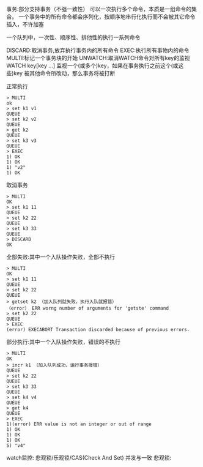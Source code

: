 事务:部分支持事务（不强一致性）
可以一次执行多个命令，本质是一组命令的集合。
一个事务中的所有命令都会序列化，按顺序地串行化执行而不会被其它命令插入，不许加塞

一个队列中，一次性、顺序性、排他性的执行一系列命令

DISCARD:取消事务,放弃执行事务内的所有命令
EXEC:执行所有事物内的命令
MULTI:标记一个事务块的开始
UNWATCH:取消WATCH命令对所有key的监视
WATCH key[key ...]  监视一个(或多个)key，如果在事务执行之前这个(或这些)key 被其他命令所改动，那么事务将被打断

正常执行
~~~
> MULTI
ok
> set k1 v1
QUEUE
> set k2 v2
QUEUE
> get k2
QUEUE
> set k3 v3
QUEUE
> EXEC
1) OK
1) OK
1) "v2"
1) OK
~~~

取消事务
~~~
> MULTI
OK
> set k1 11
QUEUE
> set k2 22
QUEUE
> set k3 33
QUEUE
> DISCARD
OK
~~~


全部失败:其中一个入队操作失败，全部不执行
~~~
> MULTI
OK
> set k1 11
QUEUE
> set k2 22
QUEUE
> getset k2 （加入队列就失败，执行入队就报错）
（error） ERR worng number of arguments for 'getste' command
> set k2 22
QUEUE
> EXEC
(error) EXECABORT Transaction discarded because of previous errors.
~~~

部分执行:其中一个入队操作失败，错误的不执行
~~~
> MULTI
OK
> incr k1 （加入队列成功，运行事务报错）
QUEUE
> set k2 22
QUEUE
> set k3 33
QUEUE
> set k4 v4
QUEUE
> get k4
QUEUE
> EXEC
1)(error) ERR value is not an integer or out of range
1) OK
1) OK
1) OK
5) "v4"
~~~

watch监控: 悲观锁/乐观锁/CAS(Check And Set)  并发与一致
悲观锁: